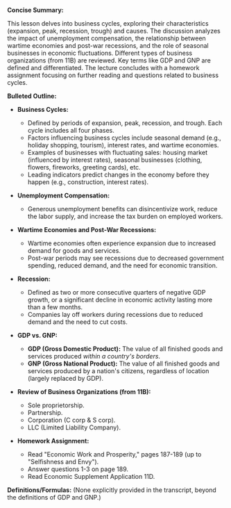 **Concise Summary:**

This lesson delves into business cycles, exploring their characteristics (expansion, peak, recession, trough) and causes.  The discussion analyzes the impact of unemployment compensation, the relationship between wartime economies and post-war recessions, and the role of seasonal businesses in economic fluctuations.  Different types of business organizations (from 11B) are reviewed. Key terms like GDP and GNP are defined and differentiated. The lecture concludes with a homework assignment focusing on further reading and questions related to business cycles.

**Bulleted Outline:**

* **Business Cycles:**
    * Defined by periods of expansion, peak, recession, and trough.  Each cycle includes all four phases.
    * Factors influencing business cycles include seasonal demand (e.g., holiday shopping, tourism), interest rates, and wartime economies.
    *  Examples of businesses with fluctuating sales: housing market (influenced by interest rates), seasonal businesses (clothing, flowers, fireworks, greeting cards), etc.
    * Leading indicators predict changes in the economy before they happen (e.g., construction, interest rates).

* **Unemployment Compensation:**
    * Generous unemployment benefits can disincentivize work, reduce the labor supply, and increase the tax burden on employed workers.

* **Wartime Economies and Post-War Recessions:**
    * Wartime economies often experience expansion due to increased demand for goods and services.
    * Post-war periods may see recessions due to decreased government spending, reduced demand, and the need for economic transition.

* **Recession:**
    * Defined as two or more consecutive quarters of negative GDP growth, or a significant decline in economic activity lasting more than a few months.
    * Companies lay off workers during recessions due to reduced demand and the need to cut costs.

* **GDP vs. GNP:**
    * **GDP (Gross Domestic Product):** The value of all finished goods and services produced *within a country's borders*.
    * **GNP (Gross National Product):** The value of all finished goods and services produced by a nation's citizens, regardless of location (largely replaced by GDP).

* **Review of Business Organizations (from 11B):**
    * Sole proprietorship.
    * Partnership.
    * Corporation (C corp & S corp).
    * LLC (Limited Liability Company).


* **Homework Assignment:**
    * Read "Economic Work and Prosperity," pages 187-189 (up to "Selfishness and Envy").
    * Answer questions 1-3 on page 189.
    * Read Economic Supplement Application 11D.


**Definitions/Formulas:** (None explicitly provided in the transcript, beyond the definitions of GDP and GNP.)

